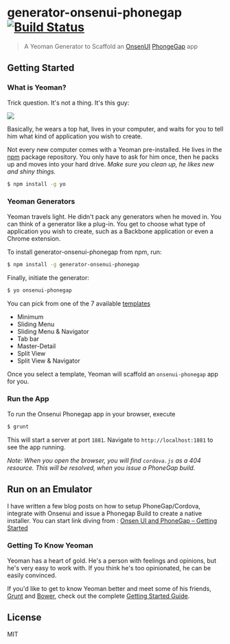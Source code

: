 # generator-onsenui-phonegap [![Build Status](https://secure.travis-ci.org/arvindr21/generator-onsenui-phonegap.png?branch=master)](https://travis-ci.org/arvindr21/generator-onsenui-phonegap)

> A Yeoman Generator to Scaffold an [OnsenUI](http://onsenui.io/) [PhongeGap](http://phonegap.com) app


## Getting Started

### What is Yeoman?

Trick question. It's not a thing. It's this guy:

![](http://i.imgur.com/JHaAlBJ.png)

Basically, he wears a top hat, lives in your computer, and waits for you to tell him what kind of application you wish to create.

Not every new computer comes with a Yeoman pre-installed. He lives in the [npm](https://npmjs.org) package repository. You only have to ask for him once, then he packs up and moves into your hard drive. *Make sure you clean up, he likes new and shiny things.*

```bash
$ npm install -g yo
```

### Yeoman Generators

Yeoman travels light. He didn't pack any generators when he moved in. You can think of a generator like a plug-in. You get to choose what type of application you wish to create, such as a Backbone application or even a Chrome extension.

To install generator-onsenui-phonegap from npm, run:

```bash
$ npm install -g generator-onsenui-phonegap
```

Finally, initiate the generator:

```bash
$ yo onsenui-phonegap
```
You can pick from one of the 7 available [templates](http://onsenui.io/guide/getting_started.html#template)

* Minimum
* Sliding Menu
* Sliding Menu & Navigator
* Tab bar
* Master-Detail
* Split View
* Split View & Navigator

Once you select a template, Yeoman will scaffold an `onsenui-phonegap` app for you.

### Run the App

To run the Onsenui Phonegap app in your browser, execute

```bash
$ grunt
```

This will start a server at port `1881`. Navigate to `http://localhost:1881` to see the app running.

_Note: When you open the browser, you will find `cordova.js` as a 404 resource. This will be resolved, when you issue a PhoneGap build._

## Run on an Emulator

I have written a few blog posts on how to setup PhoneGap/Cordova, integrate with Onsenui and issue a Phonegap Build to create a native installer. You can start link diving from : [Onsen UI and PhoneGap – Getting Started](http://thejackalofjavascript.com/onsen-ui-and-phonegap-getting-started/)

### Getting To Know Yeoman

Yeoman has a heart of gold. He's a person with feelings and opinions, but he's very easy to work with. If you think he's too opinionated, he can be easily convinced.

If you'd like to get to know Yeoman better and meet some of his friends, [Grunt](http://gruntjs.com) and [Bower](http://bower.io), check out the complete [Getting Started Guide](https://github.com/yeoman/yeoman/wiki/Getting-Started).


## License

MIT
